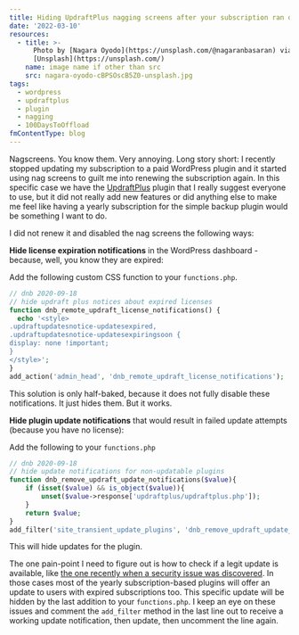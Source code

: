 ```yaml
---
title: Hiding UpdraftPlus nagging screens after your subscription ran out
date: '2022-03-10'
resources:
  - title: >-
      Photo by [Nagara Oyodo](https://unsplash.com/@nagaranbasaran) via
      [Unsplash](https://unsplash.com/)
    name: image name if other than src
    src: nagara-oyodo-cBPSOscB5Z0-unsplash.jpg
tags:
  - wordpress
  - updraftplus
  - plugin
  - nagging
  - 100DaysToOffload
fmContentType: blog
---
```


Nagscreens. You know them. Very annoying. Long story short: I recently stopped updating my subscription to a paid WordPress plugin and it started using nag screens to guilt me into renewing the subscription again. In this specific case we have the [UpdraftPlus](https://updraftplus.com/) plugin that I really suggest everyone to use, but it did not really add new features or did anything else to make me feel like having a yearly subscription for the simple backup plugin would be something I want to do.

I did not renew it and disabled the nag screens the following ways:

**Hide license expiration notifications** in the WordPress dashboard - because, well, you know they are expired:

Add the following custom CSS function to your `functions.php`.

```php {lineAnchors=code1}
// dnb 2020-09-18
// hide updraft plus notices about expired licenses
function dnb_remote_updraft_license_notifications() {
  echo '<style>
.updraftupdatesnotice-updatesexpired,
.updraftupdatesnotice-updatesexpiringsoon {
display: none !important;
}
</style>';
}
add_action('admin_head', 'dnb_remote_updraft_license_notifications');
```

This solution is only half-baked, because it does not fully disable these notifications. It just hides them. But it works.

**Hide plugin update notifications** that would result in failed update attempts (because you have no license):

Add the following to your `functions.php`

```php {lineAnchors=code2}
// dnb 2020-09-18
// hide update notifications for non-updatable plugins
function dnb_remove_updraft_update_notifications($value){
    if (isset($value) && is_object($value)){
        unset($value->response['updraftplus/updraftplus.php']);
    }
    return $value;
}
add_filter('site_transient_update_plugins', 'dnb_remove_updraft_update_notifications');
```

This will hide updates for the plugin.

The one pain-point I need to figure out is how to check if a legit update is available, like [the one recently when a security issue was discovered](https://updraftplus.com/updraftplus-security-release-1-22-3-2-22-3/). In those cases most of the yearly subscription-based plugins will offer an update to users with expired subscriptions too. This specific update will be hidden by the last addition to your `functions.php`. I keep an eye on these issues and comment the `add_filter` method in the last line out to receive a working update notification, then update, then uncomment the line again.
